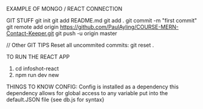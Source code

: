 EXAMPLE OF MONGO / REACT CONNECTION

GIT STUFF
git init
git add README.md
git add .
git commit -m "first commit"
git remote add origin https://github.com/PaulAyling/COURSE-MERN-Contact-Keeper.git
git push -u origin master

// Other GIT TIPS
Reset all uncommited commits: git reset .

TO RUN THE REACT APP

1. cd infoshot-react
2. npm run dev
   new

THINGS TO KNOW
CONFIG: Config is installed as a dependency this dependency allows for global access to any variable put into the default.JSON file {see db.js for syntax}
